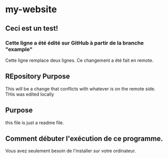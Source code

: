 # my-website

## Ceci est un test!

### Cette ligne a été édité sur GitHub à partir de la branche "example"

Cette ligne remplace deux lignes. Ce changement a été fait en remote.


## REpository Purpose

This will be a change that conflicts
with whatever is on the remote side.
THis was edited locally

## Purpose

this file is just a readme file. 

## Comment débuter l'exécution de ce programme.

Vous avez seulement besoin de l'installer sur votre ordinateur.
